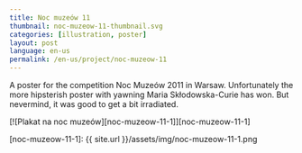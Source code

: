 ```yaml
---
title: Noc muzeów 11
thumbnail: noc-muzeow-11-thumbnail.svg
categories: [illustration, poster]
layout: post
language: en-us
permalink: /en-us/project/noc-muzeow-11
---
```


A poster for the competition Noc Muzeów 2011 in Warsaw. Unfortunately the more hipsterish poster with yawning Maria Skłodowska-Curie has won. But nevermind, it was good to get a bit irradiated.

[![Plakat na noc muzeów][noc-muzeow-11-1]][noc-muzeow-11-1]

[noc-muzeow-11-1]: {{ site.url }}/assets/img/noc-muzeow-11-1.png